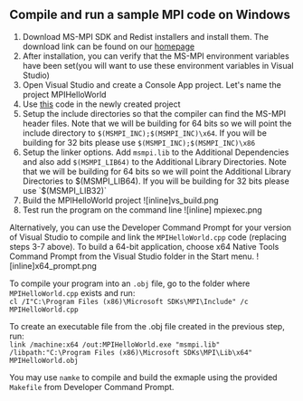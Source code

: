 ## Compile and run a sample MPI code on Windows
1. Download MS-MPI SDK and Redist installers and install them. The download link can be found on 
our [homepage](https://docs.microsoft.com/en-us/message-passing-interface/microsoft-mpi)
2. After installation, you can verify that the MS-MPI environment variables have been set(you will want to use these environment 
variables in Visual Studio)
3. Open Visual Studio and create a Console App project. Let's name the project MPIHelloWorld
4. Use [this](MPIHelloWorld.cpp) code in the newly created project
5. Setup the include directories so that the compiler can find the MS-MPI header files. Note that we will be building 
for 64 bits so we will point the include directory to `$(MSMPI_INC);$(MSMPI_INC)\x64`. If you will be building for 32 bits 
please use `$(MSMPI_INC);$(MSMPI_INC)\x86`
6. Setup the linker options. Add `msmpi.lib` to the Additional Dependencies and also add `$(MSMPI_LIB64)` to the Additional 
Library Directories. Note that we will be building for 64 bits so we will point the Additional Library Directories to $(MSMPI_LIB64). 
If you will be building for 32 bits please use `$(MSMPI_LIB32)`
7. Build the MPIHelloWorld project
![inline]vs_build.png
8. Test run the program on the command line
![inline] mpiexec.png

Alternatively, you can use the Developer Command Prompt for your version of Visual Studio to compile and link the `MPIHelloWorld.cpp` 
code (replacing steps 3-7 above). To build a 64-bit application, choose x64 Native Tools Command Prompt from the Visual Studio folder 
in the Start menu.
![inline]x64_prompt.png

To compile your program into an `.obj` file, go to the folder where `MPIHelloWorld.cpp` exists and run:<br>
`cl /I"C:\Program Files (x86)\Microsoft SDKs\MPI\Include" /c MPIHelloWorld.cpp`

To create an executable file from the .obj file created in the previous step, run:<br>
`link /machine:x64 /out:MPIHelloWorld.exe "msmpi.lib" /libpath:"C:\Program Files (x86)\Microsoft SDKs\MPI\Lib\x64" MPIHelloWorld.obj`

You may use `namke` to compile and build the exmaple using the provided `Makefile` from Developer Command Prompt.

